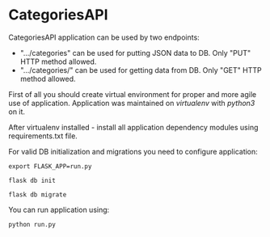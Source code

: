 # CategoriesAPI

CategoriesAPI application can be used by two endpoints:
- ".../categories" can be used for putting JSON data to DB. Only "PUT" HTTP method allowed.
- ".../categories/<id>" can be used for getting data from DB. Only "GET" HTTP method allowed.

First of all you should create virtual environment for proper and more agile use of application.
Application was maintained on _virtualenv_ with _python3_ on it.

After virtualenv installed - install all application dependency modules using requirements.txt file.

For valid DB initialization and migrations you need to configure application:

```export FLASK_APP=run.py```

```flask db init```

```flask db migrate```

You can run application using:

```python run.py```
